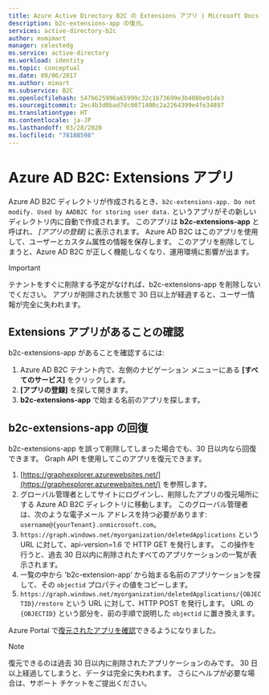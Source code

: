 ```yaml
---
title: Azure Active Directory B2C の Extensions アプリ | Microsoft Docs
description: b2c-extensions-app の復元。
services: active-directory-b2c
author: msmimart
manager: celestedg
ms.service: active-directory
ms.workload: identity
ms.topic: conceptual
ms.date: 09/06/2017
ms.author: mimart
ms.subservice: B2C
ms.openlocfilehash: 547b625996a65999c32c1b73699e3b408be01de3
ms.sourcegitcommit: 2ec4b3d0bad7dc0071400c2a2264399e4fe34897
ms.translationtype: HT
ms.contentlocale: ja-JP
ms.lasthandoff: 03/28/2020
ms.locfileid: "78188598"
---
```

# <a name="azure-ad-b2c-extensions-app"></a>Azure AD B2C: Extensions アプリ

Azure AD B2C ディレクトリが作成されるとき、`b2c-extensions-app. Do not modify. Used by AADB2C for storing user data.` というアプリがその新しいディレクトリ内に自動で作成されます。 このアプリは **b2c-extensions-app** と呼ばれ、 *[アプリの登録]* に表示されます。 Azure AD B2C はこのアプリを使用して、ユーザーとカスタム属性の情報を保存します。 このアプリを削除してしまうと、Azure AD B2C が正しく機能しなくなり、運用環境に影響が出ます。

> [!IMPORTANT]
> テナントをすぐに削除する予定がなければ、b2c-extensions-app を削除しないでください。 アプリが削除された状態で 30 日以上が経過すると、ユーザー情報が完全に失われます。

## <a name="verifying-that-the-extensions-app-is-present"></a>Extensions アプリがあることの確認

b2c-extensions-app があることを確認するには:

1. Azure AD B2C テナント内で、左側のナビゲーション メニューにある **[すべてのサービス]** をクリックします。
1. **[アプリの登録]** を探して開きます。
1. **b2c-extensions-app** で始まる名前のアプリを探します。

## <a name="recover-the-extensions-app"></a>b2c-extensions-app の回復

b2c-extensions-app を誤って削除してしまった場合でも、30 日以内なら回復できます。 Graph API を使用してこのアプリを復元できます。

1. [https://graphexplorer.azurewebsites.net/](https://graphexplorer.azurewebsites.net/) を参照します。
1. グローバル管理者としてサイトにログインし、削除したアプリの復元場所にする Azure AD B2C ディレクトリに移動します。 このグローバル管理者は、次のような電子メール アドレスを持つ必要があります: `username@{yourTenant}.onmicrosoft.com`。
1. `https://graph.windows.net/myorganization/deletedApplications` という URL に対して、api-version=1.6 で HTTP GET を発行します。 この操作を行うと、過去 30 日以内に削除されたすべてのアプリケーションの一覧が表示されます。
1. 一覧の中から 'b2c-extension-app’ から始まる名前のアプリケーションを探して、その `objectid` プロパティの値をコピーします。
1. `https://graph.windows.net/myorganization/deletedApplications/{OBJECTID}/restore` という URL に対して、HTTP POST を発行します。 URL の `{OBJECTID}` という部分を、前の手順で説明した `objectid` に置き換えます。

Azure Portal で[復元されたアプリを確認](#verifying-that-the-extensions-app-is-present)できるようになりました。

> [!NOTE]
> 復元できるのは過去 30 日以内に削除されたアプリケーションのみです。 30 日以上経過してしまうと、データは完全に失われます。 さらにヘルプが必要な場合は、サポート チケットをご提出ください。
